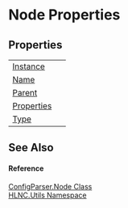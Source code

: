 # Node Properties




## Properties
<table>
<tr>
<td><a href="P_HLNC_Utils_ConfigParser_Node_Instance">Instance</a></td>
<td> </td></tr>
<tr>
<td><a href="P_HLNC_Utils_ConfigParser_Node_Name">Name</a></td>
<td> </td></tr>
<tr>
<td><a href="P_HLNC_Utils_ConfigParser_Node_Parent">Parent</a></td>
<td> </td></tr>
<tr>
<td><a href="P_HLNC_Utils_ConfigParser_Node_Properties">Properties</a></td>
<td> </td></tr>
<tr>
<td><a href="P_HLNC_Utils_ConfigParser_Node_Type">Type</a></td>
<td> </td></tr>
</table>

## See Also


#### Reference
<a href="T_HLNC_Utils_ConfigParser_Node">ConfigParser.Node Class</a>  
<a href="N_HLNC_Utils">HLNC.Utils Namespace</a>  
